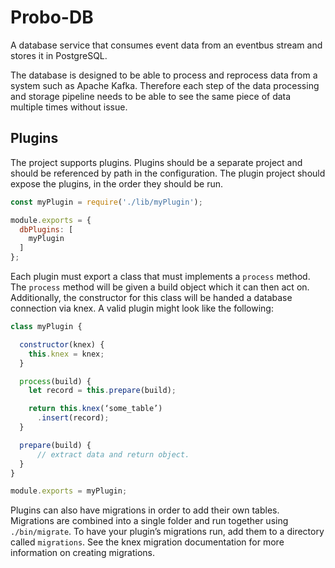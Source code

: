 # Probo-DB

A database service that consumes event data from an eventbus stream and stores it in PostgreSQL.

The database is designed to be able to process and reprocess data from a system such as Apache Kafka. Therefore each step of the data processing and storage pipeline needs to be able to see the same piece of data multiple times without issue.

## Plugins

The project supports plugins. Plugins should be a separate project and should be referenced by path in the configuration. The plugin project should expose the plugins, in the order they should be run.

```javascript
const myPlugin = require('./lib/myPlugin');

module.exports = {
  dbPlugins: [
    myPlugin
  ]
};
```

Each plugin must export a class that must implements a `process` method. The `process` method will be given a build object which it can then act on. Additionally, the constructor for this class will be handed a database connection via knex. A valid plugin might look like the following:

```javascript
class myPlugin {

  constructor(knex) {
    this.knex = knex;
  }

  process(build) {
    let record = this.prepare(build);

    return this.knex(‘some_table’)
      .insert(record);
  }

  prepare(build) {
	  // extract data and return object.
  }
}

module.exports = myPlugin;
```

Plugins can also have migrations in order to add their own tables. Migrations are combined into a single folder and run together using `./bin/migrate`. To have your plugin’s migrations run, add them to a directory called `migrations`. See the knex migration documentation for more information on creating migrations.
